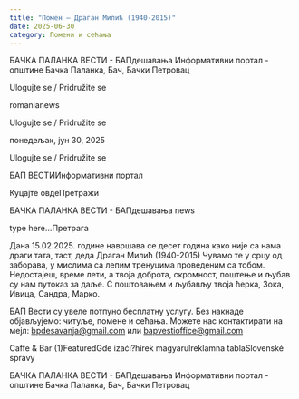 ```yaml
---
title: "Помен – Драган Милић (1940-2015)"
date: 2025-06-30
category: Помени и сећања
---
```


БАЧКА ПАЛАНКА ВЕСТИ - БАПдешавања Информативни портал - општине Бачка Паланка, Бач, Бачки Петровац

Ulogujte se / Pridružite se

romanianews

Ulogujte se / Pridružite se

понедељак, јун 30, 2025

Ulogujte se / Pridružite se

БАП ВЕСТИИнформативни портал

Куцајте овдеПретражи

БАЧКА ПАЛАНКА ВЕСТИ - БАПдешавања news

type here...Претрага

Дана 15.02.2025. године навршава се десет година како није са нама драги тата, таст, деда
Драган Милић
(1940-2015)
Чувамо те у срцу од заборава, у мислима са лепим тренуцима проведеним са тобом. Недостајеш, време лети, а твоја доброта, скромност, поштење и љубав су нам путоказ за даље.
С поштовањем и љубављу твоја ћерка, Зока, Ивица, Сандра, Марко.

БАП Вести су увеле потпуно бесплатну услугу. Без накнаде објављујемо: читуље, помене и сећања. Можете нас контактирати на мејл: bpdesavanja@gmail.com или bapvestioffice@gmail.com

Caffe & Bar (1)FeaturedGde izaći?hírek magyarulreklamna tablaSlovenské správy

БАЧКА ПАЛАНКА ВЕСТИ - БАПдешавања Информативни портал - општине Бачка Паланка, Бач, Бачки Петровац
